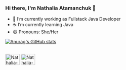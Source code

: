 ### Hi there, I'm Nathalia Atamanchuk 👋

- 🌱 I’m currently working as Fullstack Java Developer
- ☕ I’m currently learning Java 
- 😄 Pronouns: She/Her

[![Anurag's GitHub stats](https://github-readme-stats.vercel.app/api?username=nathaliaatamanchuk&theme=midnight-purple&show_icons=true)](https://github.com/nathaliaatamanchuk/github-readme-stats)

<div style= "display: inline_block"><br>
  <img align="center" alt="Nathalia-Java" height="35" width="45" src="https://cdn.jsdelivr.net/gh/devicons/devicon/icons/java/java-original.svg">
  <img align="center" alt="Nathalia-Jetbrains" height="35" width="45" src="https://cdn.jsdelivr.net/gh/devicons/devicon/icons/jetbrains/jetbrains-original.svg">
</div>
